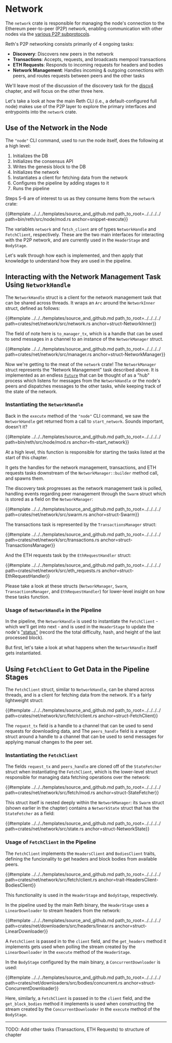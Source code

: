 # Network

The `network` crate is responsible for managing the node's connection to the Ethereum peer-to-peer (P2P) network, enabling communication with other nodes via the [various P2P subprotocols](https://github.com/ethereum/devp2p).

Reth's P2P networking consists primarily of 4 ongoing tasks:
- **Discovery**: Discovers new peers in the network
- **Transactions**: Accepts, requests, and broadcasts mempool transactions
- **ETH Requests**: Responds to incoming requests for headers and bodies
- **Network Management**: Handles incoming & outgoing connections with peers, and routes requests between peers and the other tasks

We'll leave most of the discussion of the discovery task for the [discv4](../discv4/README.md) chapter, and will focus on the other three here.

Let's take a look at how the main Reth CLI (i.e., a default-configured full node) makes use of the P2P layer to explore the primary interfaces and entrypoints into the `network` crate.

## Use of the Network in the Node

The `"node"` CLI command, used to run the node itself, does the following at a high level:
1. Initializes the DB
2. Initializes the consensus API
3. Writes the genesis block to the DB
4. Initializes the network
5. Instantiates a client for fetching data from the network
6. Configures the pipeline by adding stages to it
7. Runs the pipeline

Steps 5-6 are of interest to us as they consume items from the `network` crate:

{{#template ../../../templates/source_and_github.md path_to_root=../../../../ path=bin/reth/src/node/mod.rs anchor=snippet-execute}}

The variables `network` and `fetch_client` are of types `NetworkHandle` and `FetchClient`, respectively. These are the two main interfaces for interacting with the P2P network, and are currently used in the `HeaderStage` and `BodyStage`.

Let's walk through how each is implemented, and then apply that knowledge to understand how they are used in the pipeline.

## Interacting with the Network Management Task Using `NetworkHandle`

The `NetworkHandle` struct is a client for the network management task that can be shared across threads. It wraps an `Arc` around the `NetworkInner` struct, defined as follows:

{{#template ../../../templates/source_and_github.md path_to_root=../../../../ path=crates/net/network/src/network.rs anchor=struct-NetworkInner}}

The field of note here is `to_manager_tx`, which is a handle that can be used to send messages in a channel to an instance of the `NetworkManager` struct.

{{#template ../../../templates/source_and_github.md path_to_root=../../../../ path=crates/net/network/src/manager.rs anchor=struct-NetworkManager}}

Now we're getting to the meat of the `network` crate! The `NetworkManager` struct represents the "Network Management" task described above. It is implemented as an endless [`Future`](https://doc.rust-lang.org/std/future/trait.Future.html) that can be thought of as a "hub" process which listens for messages from the `NetworkHandle` or the node's peers and dispatches messages to the other tasks, while keeping track of the state of the network.

### Instantiating the `NetworkHandle`

Back in the `execute` method of the `"node"` CLI command, we saw the `NetworkHandle` get returned from a call to `start_network`. Sounds important, doesn't it?

{{#template ../../../templates/source_and_github.md path_to_root=../../../../ path=bin/reth/src/node/mod.rs anchor=fn-start_network}}

At a high level, this function is responsible for starting the tasks listed at the start of this chapter.

It gets the handles for the network management, transactions, and ETH requests tasks downstream of the `NetworkManager::builder` method call, and spawns them.

The discovery task progresses as the network management task is polled, handling events regarding peer management through the `Swarm` struct which is stored as a field on the `NetworkManager`:

{{#template ../../../templates/source_and_github.md path_to_root=../../../../ path=crates/net/network/src/swarm.rs anchor=struct-Swarm}}

The transactions task is represented by the `TransactionsManager` struct:

{{#template ../../../templates/source_and_github.md path_to_root=../../../../ path=crates/net/network/src/transactions.rs anchor=struct-TransactionsManager}}

And the ETH requests task by the `EthRequestHandler` struct:

{{#template ../../../templates/source_and_github.md path_to_root=../../../../ path=crates/net/network/src/eth_requests.rs anchor=struct-EthRequestHandler}}

Please take a look at these structs (`NetworkManager`, `Swarm`, `TransactionsManager`, and `EthRequestHandler`) for lower-level insight on how these tasks function.

### Usage of `NetworkHandle` in the Pipeline

In the pipeline, the `NetworkHandle` is used to instantiate the `FetchClient` - which we'll get into next - and is used in the `HeaderStage` to update the node's ["status"](https://github.com/ethereum/devp2p/blob/master/caps/eth.md#status-0x00) (record the the total difficulty, hash, and height of the last processed block).

But first, let's take a look at what happens when the `NetworkHandle` itself gets instantiated.

## Using `FetchClient` to Get Data in the Pipeline Stages

The `FetchClient` struct, similar to `NetworkHandle`, can be shared across threads, and is a client for fetching data from the network. It's a fairly lightweight struct:

{{#template ../../../templates/source_and_github.md path_to_root=../../../../ path=crates/net/network/src/fetch/client.rs anchor=struct-FetchClient}}

The `request_tx` field is a handle to a channel that can be used to send requests for downloading data, and 
The `peers_handle` field is a wrapper struct around a handle to a channel that can be used to send messages for applying manual changes to the peer set.

### Instantiating the `FetchClient`

The fields `request_tx` and `peers_handle` are cloned off of the `StateFetcher` struct when instantiating the `FetchClient`, which is the lower-level struct responsible for managing data fetching operations over the network:

{{#template ../../../templates/source_and_github.md path_to_root=../../../../ path=crates/net/network/src/fetch/mod.rs anchor=struct-StateFetcher}}

This struct itself is nested deeply within the `NetworkManager`: its `Swarm` struct (shown earlier in the chapter) contains a `NetworkState` struct that has the `StateFetcher` as a field:

{{#template ../../../templates/source_and_github.md path_to_root=../../../../ path=crates/net/network/src/state.rs anchor=struct-NetworkState}}

### Usage of `FetchClient` in the Pipeline

The `FetchClient` implements the `HeadersClient` and `BodiesClient` traits, defining the funcionality to get headers and block bodies from available peers.

{{#template ../../../templates/source_and_github.md path_to_root=../../../../ path=crates/net/network/src/fetch/client.rs anchor=trait-HeadersClient-BodiesClient}}

This functionality is used in the `HeaderStage` and `BodyStage`, respectively.

In the pipeline used by the main Reth binary, the `HeaderStage` uses a `LinearDownloader` to stream headers from the network:

{{#template ../../../templates/source_and_github.md path_to_root=../../../../ path=crates/net/downloaders/src/headers/linear.rs anchor=struct-LinearDownloader}}

A `FetchClient` is passed in to the `client` field, and the `get_headers` method it implements gets used when polling the stream created by the `LinearDownloader` in the `execute` method of the `HeaderStage`.

In the `BodyStage` configured by the main binary, a `ConcurrentDownloader` is used:

{{#template ../../../templates/source_and_github.md path_to_root=../../../../ path=crates/net/downloaders/src/bodies/concurrent.rs anchor=struct-ConcurrentDownloader}}

Here, similarly, a `FetchClient` is passed in to the `client` field, and the `get_block_bodies` method it implements is used when constructing the stream created by the `ConcurrentDownloader` in the `execute` method of the `BodyStage`.

---

TODO: Add other tasks (Transactions, ETH Requests) to structure of chapter
